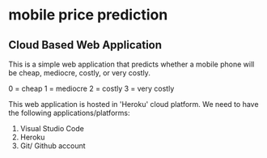 # mobile price prediction

## Cloud Based Web Application

This is a simple web application that predicts whether a mobile phone will be cheap, mediocre, costly, or very costly. 

0 = cheap
1 = mediocre
2 = costly
3 = very costly

This web application is hosted in 'Heroku' cloud platform.
We need to have the following applications/platforms:
1. Visual Studio Code
2. Heroku
3. Git/ Github account
